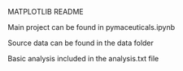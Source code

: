 MATPLOTLIB README

Main project can be found in pymaceuticals.ipynb

Source data can be found in the data folder

Basic analysis included in the analysis.txt file
